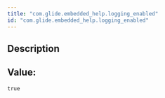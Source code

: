 ```yaml
---
title: "com.glide.embedded_help.logging_enabled"
id: "com.glide.embedded_help.logging_enabled"
---
```

## Description



## Value: 
```
true
```